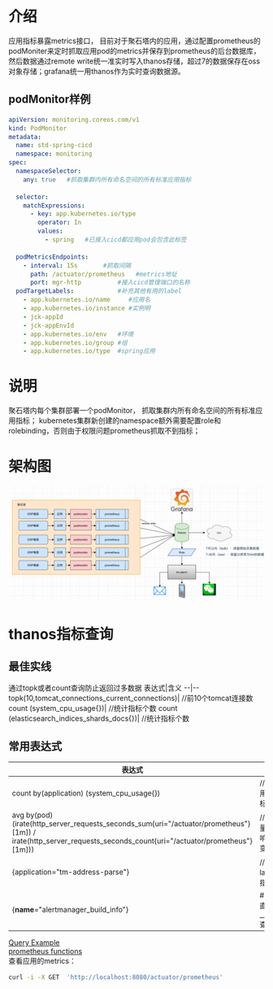 # 介绍
应用指标暴露metrics接口， 目前对于聚石塔内的应用，通过配置prometheus的podMoniter来定时抓取应用pod的metrics并保存到prometheus的后台数据库，然后数据通过remote write统一准实时写入thanos存储，超过7的数据保存在oss对象存储；grafana统一用thanos作为实时查询数据源。
## podMonitor样例
```YAML
apiVersion: monitoring.coreos.com/v1
kind: PodMonitor
metadata:
  name: std-spring-cicd
  namespace: monitoring
spec:
  namespaceSelector:
    any: true   #抓取集群内所有命名空间的所有标准应用指标

  selector:
    matchExpressions:
      - key: app.kubernetes.io/type
        operator: In
        values:
          - spring   #已接入cicd都应用pod会包含此标签

  podMetricsEndpoints:
    - interval: 15s       #抓取间隔
      path: /actuator/prometheus   #metrics地址
      port: mgr-http          #接入cicd管理端口的名称
  podTargetLabels:            #补充其他有用的label
    - app.kubernetes.io/name     #应用名
    - app.kubernetes.io/instance #实例明
    - jck-appId
    - jck-appEnvId
    - app.kubernetes.io/env   #环境
    - app.kubernetes.io/group #组
    - app.kubernetes.io/type  #spring应用

```
# 说明
聚石塔内每个集群部署一个podMonitor， 抓取集群内所有命名空间的所有标准应用指标；
kubernetes集群新创建的namespace额外需要配置role和rolebinding，否则由于权限问题prometheus抓取不到指标；
# 架构图
![](https://github.com/liyy20/Prometheus-Note/blob/main/img/9.png)
# thanos指标查询
## 最佳实线
通过topk或者count查询防止返回过多数据
表达式|含义
--|--
topk(10,tomcat_connections_current_connections)|  //前10个tomcat连接数
count  (system_cpu_usage{})|  //统计指标个数
count  (elasticsearch_indices_shards_docs{})|  //统计指标个数
## 常用表达式
表达式|含义
--|--
count by(application) (system_cpu_usage{})|    //按照应用统计指标个数
avg by(pod) (irate(http_server_requests_seconds_sum{uri="/actuator/prometheus"}[1m]) / irate(http_server_requests_seconds_count{uri="/actuator/prometheus"}[1m]))|  //区间向量，平均响应时间变化
{application="tm-address-parse"}| //通过label搜索指标
{__name__="alertmanager_build_info"}| #也可以直接通过__name__查找指标

[Query Example](https://prometheus.io/docs/prometheus/latest/querying/examples/)<br>
[prometheus functions](https://prometheus.io/docs/prometheus/latest/querying/functions/)<br>
查看应用的metrics：
```Bash
curl -i -X GET  'http://localhost:8080/actuator/prometheus'
```
